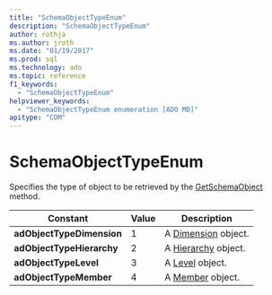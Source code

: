 ```yaml
---
title: "SchemaObjectTypeEnum"
description: "SchemaObjectTypeEnum"
author: rothja
ms.author: jroth
ms.date: "01/19/2017"
ms.prod: sql
ms.technology: ado
ms.topic: reference
f1_keywords:
  - "SchemaObjectTypeEnum"
helpviewer_keywords:
  - "SchemaObjectTypeEnum enumeration [ADO MD]"
apitype: "COM"
---
```

# SchemaObjectTypeEnum
Specifies the type of object to be retrieved by the [GetSchemaObject](./getschemaobject-method-ado-md.md) method.  
  
|Constant|Value|Description|  
|--------------|-----------|-----------------|  
|**adObjectTypeDimension**|1|A [Dimension](./dimension-object-ado-md.md) object.|  
|**adObjectTypeHierarchy**|2|A [Hierarchy](./hierarchy-object-ado-md.md) object.|  
|**adObjectTypeLevel**|3|A [Level](./level-object-ado-md.md) object.|  
|**adObjectTypeMember**|4|A [Member](./member-object-ado-md.md) object.|